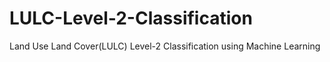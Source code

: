 # LULC-Level-2-Classification
Land Use Land Cover(LULC) Level-2 Classification using Machine Learning 
